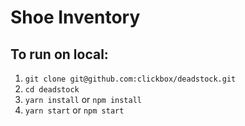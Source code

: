 # Shoe Inventory

## To run on local:
1. `git clone git@github.com:clickbox/deadstock.git`
2. `cd deadstock`
3. `yarn install` or `npm install`
4. `yarn start` or `npm start`
